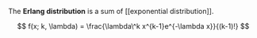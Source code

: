 The **Erlang distribution** is a sum of [[exponential distribution]].

$$
f(x; k, \lambda) = \frac{\lambda\^k x^{k-1}e^{-\lambda x}}{(k-1)!}
$$